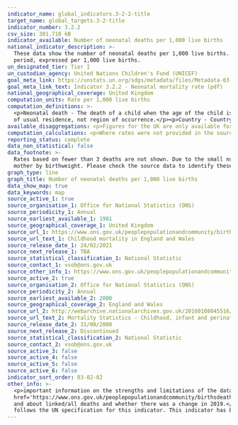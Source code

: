 ```yaml
---
indicator_name: global_indicators.3-2-2-title
target_name: global_targets.3-2-title
indicator_number: 3.2.2
csv_size: 301.718 kB
indicator_available: Number of neonatal deaths per 1,000 live births
national_indicator_description: >-
  These data show the number of neonatal deaths per 1,000 live births. This differs from the UN metadata which asks for the probability that a child born in a specific year or period will die during the first 28 completed days of life if subject to age-specific mortality rates of that
  period, expressed per 1,000 live births.
un_designated_tier: Tier I
un_custodian_agency: United Nations Children's Fund (UNICEF)
goal_meta_link: https://unstats.un.org/sdgs/metadata/files/Metadata-03-02-02.pdf
goal_meta_link_text: Indicator 3.2.2 - Neonatal mortality rate (pdf)
national_geographical_coverage: United Kingdom
computation_units: Rate per 1,000 live births
computation_definitions: >-
  <p>Neonatal death - The death of a child when the age of the child is under 28 days.</p><p>Early neonatal - The death of a child when the age of the child is under 7 days.</p><p>Late neonatal - The death of a child when the age of the child is between 7 and 27 days.</p><p>Region - Region
  of usual residence, not region of occurrence.</p><p>Country - Country of occurrence.</p><p>Age - Age of the mother.
available_disaggregations: <p>Figures for the UK are only available for  the headline data and for sex.</p><p>Region is only available when 'England' is selected in the Country dropdown menu.</p><p>For all other disaggregations please select 'England and Wales' in the Country dropdown menu first.</p><p>Cross-disaggregations are available for country by sex, and for age of mother by birthweight (where birthweights have beenn grouped). <p>Local Authority (and for Wales, Health Board) level data are available in Table 3 of the source data <a href = "https://www.ons.gov.uk/peoplepopulationandcommunity/birthsdeathsandmarriages/deaths/datasets/childmortalitystatisticschildhoodinfantandperinatalchildhoodinfantandperinatalmortalityinenglandandwales"> - Child mortality (death cohort) tables in England and Wales</a>. We have not presented these figures here due to the level of uncertainty in many of the figures. Data on further characteristics are also available from the source.
computation_calculations: <p>Where rates were not provided in the source data, the following calculation was carried out </p><p>(Number of neonatal deaths / number of live births) * 1000 </p>
reporting_status: complete
data_non_statistical: false
data_footnote: >-
  Rates based on fewer than 3 deaths are not shown. Due to the small number of events, the reliability of rates which are based on between 3 and 19 deaths may be affected. This particularly affects rates for late neonatal deaths, and for certain categories in country by sex, and age of
  mother by birthweight. Please check the source data to identify these points.
graph_type: line
graph_title: Number of neonatal deaths per 1,000 live births
data_show_map: true
data_keywords: map
source_active_1: true
source_organisation_1: Office for National Statistics (ONS)
source_periodicity_1: Annual 
source_earliest_available_1: 1981
source_geographical_coverage_1: United Kingdom
source_url_1: https://www.ons.gov.uk/peoplepopulationandcommunity/birthsdeathsandmarriages/deaths/datasets/childmortalitystatisticschildhoodinfantandperinatalchildhoodinfantandperinatalmortalityinenglandandwales
source_url_text_1: Childhood mortality in England and Wales
source_release_date_1: 24/02/2021
source_next_release_1: TBA
source_statistical_classification_1: National Statistic
source_contact_1: vsob@ons.gov.uk
source_other_info_1: https://www.ons.gov.uk/peoplepopulationandcommunity/birthsdeathsandmarriages/deaths/qmis/childmortalitystatisticsqmi.  Data is no longer reported for 'England and Wales' and the region of Wales for which we report for.
source_active_2: true
source_organisation_2: Office for National Statistics (ONS)
source_periodicity_2: Annual
source_earliest_available_2: 2000
source_geographical_coverage_2: England and Wales
source_url_2: http://webarchive.nationalarchives.gov.uk/20160108045516/http://www.ons.gov.uk/ons/rel/vsob1/mortality-statistics--childhood--infant-and-perinatal--england-and-wales--series-dh3-/index.html
source_url_text_2: Mortality Statistics - Childhood, infant and perinatal, England and Wales (Series DH3)
source_release_date_2: 31/08/2008
source_next_release_2: Discontinued
source_statistical_classification_2: National Statistic
source_contact_2: vsob@ons.gov.uk
source_active_3: false
source_active_4: false
source_active_5: false
source_active_6: false
indicator_sort_order: 03-02-02
other_info: >-
  <p>important information on the strengths and limitations of the data, the quality of the output, uses and users, and how the output was created are given in the <a
  href='https://www.ons.gov.uk/peoplepopulationandcommunity/birthsdeathsandmarriages/deaths/methodologies/childmortalitystatisticsqmi'>Child and infant mortality Quality and Methodology Information document</a>.</p><p>Something about England and Wlaes, and country figures not adding to UK,
  and about linked/all deaths and whether there was a change in 2019.</p><p>Region data are given for area of usual residence, whilst all other data are given for country of occurrence -IS THIS STILL TRUE?.</p><p> Where the number of deaths is smaller than 3, rates are not given.</p> Data
  follows the UN specification for this indicator. This indicator has been identified in collaboration with topic experts.
---
```

